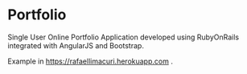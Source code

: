 Portfolio
=========

Single User Online Portfolio Application developed using RubyOnRails integrated with AngularJS and Bootstrap.

Example in https://rafaellimacuri.herokuapp.com .
